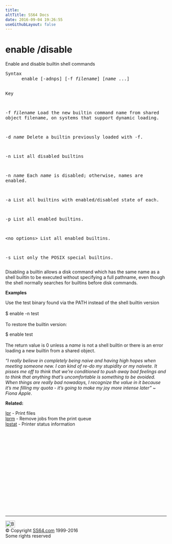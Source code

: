 ```yaml
---
title:
altTitle: SS64 Docs
date: 2016-09-04 19:26:55
useGithubLayout: false
---
```

<!-- #BeginLibraryItem "/Library/head_osx.lbi" --><!-- #EndLibraryItem --><h1>enable /disable</h1> 
<p>Enable and disable builtin shell commands</p>
<pre>Syntax
      enable [-adnps] [-f <i>filename</i>] [<i>name</i> ...]

Key

   -f <i>filename</i> Load the new builtin command name from shared object filename,
               on systems that support dynamic loading.

   -d <i>name</i>     Delete a builtin previously loaded with -f.

   -n          List all disabled builtins

   -n <i>name</i>     Each <i>name </i>is disabled; otherwise, names are enabled.

   -a          List all builtins with enabled/disabled state of each.

   -p          List all enabled builtins.

 &lt;no options&gt;  List all enabled builtins.

   -s          List only the POSIX special builtins.</pre>
<p>Disabling a builtin allows a  disk  command  which
has  the  same name as a shell builtin to be executed without specifying a full pathname, even
though the shell normally searches for builtins before disk commands.  </p>
<p> <b>Examples</b></p>
<p>Use the <span class="code">test</span> binary found via the PATH instead of the shell builtin version<br>
<br>
<span class="code">$ enable -n test<br>
<br>
</span>To restore the builtin version:</p>
<p><span class="code">$ enable test</span><br>
<br>
The return value is 0 unless a <i>name</i> is not a shell builtin or there is an error loading a new builtin from a shared object.</p>
<p class="quote"><i>“I really believe in completely being naive and having high hopes when meeting someone new. I can kind of re-do my stupidity or my naivete. It pisses me off to think that we’re conditioned to push away bad feelings and to think that anything that’s uncomfortable is something to be avoided. When things are really bad nowadays, I recognize the value in it because it’s me filling my quota - it’s going to make my joy more intense later” ~ Fiona Apple</i>.</p>
<p><b>Related:</b></p>
<p><a href="lpr.html">lpr</a> - Print files <a href="lprm.html"><br>
lprm</a> - Remove jobs from the print queue<br>
<a href="lpstat.html">lpstat</a> - Printer status information</p><!-- #BeginLibraryItem "/Library/foot_osx.lbi" --><p>
<!-- OSX300 -->
<ins class="adsbygoogle" style="display:inline-block;width:300px;height:250px" data-ad-client="ca-pub-6140977852749469" data-ad-slot="1823340303"></ins>
<script>
(adsbygoogle = window.adsbygoogle || []).push({});
</script></p>
<hr>
<div id="bl" class="footer"><a href="enable.html#"><img src="../images/top.png" width="30" height="22" alt="Back to the Top"></a></div>
<div id="br" class="footer, tagline">© Copyright <a href="http://ss64.com/">SS64.com</a> 1999-2016<br>
Some rights reserved</div><!-- #EndLibraryItem -->

